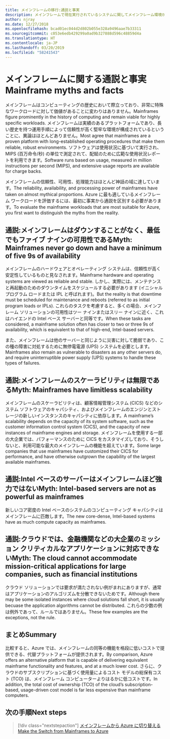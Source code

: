 ```yaml
---
title: メインフレームの移行:通説と事実
description: メインフレームで現在実行されているシステムに関してメインフレーム環境から Azure にアプリケーションを移行します。Azure は可用性が高く、拡張可能なインフラストラクチャであることが証明されています。
author: njray
ms.date: 12/27/2018
ms.openlocfilehash: bcad01ec044d2d802b055e328a9496aae7b33311
ms.sourcegitcommit: c053e6edb429299a0ad9b327888d596c48859d4a
ms.translationtype: HT
ms.contentlocale: ja-JP
ms.lasthandoff: 03/20/2019
ms.locfileid: "58241543"
---
```

# <a name="mainframe-myths-and-facts"></a><span data-ttu-id="ec95b-103">メインフレームに関する通説と事実</span><span class="sxs-lookup"><span data-stu-id="ec95b-103">Mainframe myths and facts</span></span>

<span data-ttu-id="ec95b-104">メインフレームはコンピューティングの歴史において際立っており、非常に特殊なワークロードに対して価値があることに変わりはありません。</span><span class="sxs-lookup"><span data-stu-id="ec95b-104">Mainframes figure prominently in the history of computing and remain viable for highly specific workloads.</span></span> <span data-ttu-id="ec95b-105">メインフレームは実績のあるプラットフォームであり、長い歴史を持つ運用手順によって信頼性が高く堅牢な環境が構成されているということに、異論はほとんどありません。</span><span class="sxs-lookup"><span data-stu-id="ec95b-105">Most agree that mainframes are a proven platform with long-established operating procedures that make them reliable, robust environments.</span></span> <span data-ttu-id="ec95b-106">ソフトウェアは使用状況に基づいて実行され、MIPS (百万命令/秒) の単位で測定されて、配賦のために広範な使用状況レポートを利用できます。</span><span class="sxs-lookup"><span data-stu-id="ec95b-106">Software runs based on usage, measured in million instructions per second (MIPS), and extensive usage reports are available for charge backs.</span></span>

<span data-ttu-id="ec95b-107">メインフレームの信頼性、可用性、処理能力はほとんど神話の域に達しています。</span><span class="sxs-lookup"><span data-stu-id="ec95b-107">The reliability, availability, and processing power of mainframes have taken on almost mythical proportions.</span></span> <span data-ttu-id="ec95b-108">Azure に最も適しているメインフレーム ワークロードを評価するには、最初に事実から通説を区別する必要があります。</span><span class="sxs-lookup"><span data-stu-id="ec95b-108">To evaluate the mainframe workloads that are most suitable for Azure, you first want to distinguish the myths from the reality.</span></span>

## <a name="myth-mainframes-never-go-down-and-have-a-minimum-of-five-9s-of-availability"></a><span data-ttu-id="ec95b-109">通説:メインフレームはダウンすることがなく、最低でもファイブ ナインの可用性である</span><span class="sxs-lookup"><span data-stu-id="ec95b-109">Myth: Mainframes never go down and have a minimum of five 9s of availability</span></span>

<span data-ttu-id="ec95b-110">メインフレームのハードウェアとオペレーティング システムは、信頼性が高く安定性しているものと見なされます。</span><span class="sxs-lookup"><span data-stu-id="ec95b-110">Mainframe hardware and operating systems are viewed as reliable and stable.</span></span> <span data-ttu-id="ec95b-111">しかし、実際には、メンテナンスと再起動のためのダウンタイムをスケジュールする必要があります (イニシャル プログラム ロードまたは IPL と呼ばれます)。</span><span class="sxs-lookup"><span data-stu-id="ec95b-111">But the reality is that downtime must be scheduled for maintenance and reboots (referred to as initial program loads or IPLs).</span></span> <span data-ttu-id="ec95b-112">これらのタスクを考慮すると、多くの場合、メインフレーム ソリューションの可用性はツー ナインまたはスリー ナインに近く、これはハイエンドの Intel ベース サーバーと同等です。</span><span class="sxs-lookup"><span data-stu-id="ec95b-112">When these tasks are considered, a mainframe solution often has closer to two or three 9s of availability, which is equivalent to that of high-end, Intel-based servers.</span></span>

<span data-ttu-id="ec95b-113">また、メインフレームは他のサーバーと同じように災害に対して脆弱であり、この種の障害に対処するために無停電電源 (UPS) システムを必要とします。</span><span class="sxs-lookup"><span data-stu-id="ec95b-113">Mainframes also remain as vulnerable to disasters as any other servers do, and require uninterruptible power supply (UPS) systems to handle these types of failures.</span></span>

## <a name="myth-mainframes-have-limitless-scalability"></a><span data-ttu-id="ec95b-114">通説:メインフレームのスケーラビリティは無限である</span><span class="sxs-lookup"><span data-stu-id="ec95b-114">Myth: Mainframes have limitless scalability</span></span>

<span data-ttu-id="ec95b-115">メインフレームのスケーラビリティは、顧客情報管理システム (CICS) などのシステム ソフトウェアのキャパシティ、およびメインフレームのエンジンとストレージの新しいインスタンスのキャパシティに依存します。</span><span class="sxs-lookup"><span data-stu-id="ec95b-115">A mainframe’s scalability depends on the capacity of its system software, such as the customer information control system (CICS), and the capacity of new instances of mainframe engines and storage.</span></span> <span data-ttu-id="ec95b-116">メインフレームを使用する一部の大企業では、パフォーマンスのために CICS をカスタマイズしており、そうしないと、利用可能な最大のメインフレームの機能を超えています。</span><span class="sxs-lookup"><span data-stu-id="ec95b-116">Some large companies that use mainframes have customized their CICS for performance, and have otherwise outgrown the capability of the largest available mainframes.</span></span>

## <a name="myth-intel-based-servers-are-not-as-powerful-as-mainframes"></a><span data-ttu-id="ec95b-117">通説:Intel ベースのサーバーはメインフレームほど強力ではない</span><span class="sxs-lookup"><span data-stu-id="ec95b-117">Myth: Intel-based servers are not as powerful as mainframes</span></span>

<span data-ttu-id="ec95b-118">新しいコア密度の Intel ベースのシステムのコンピューティング キャパシティはメインフレームに匹敵します。</span><span class="sxs-lookup"><span data-stu-id="ec95b-118">The new core-dense, Intel-based systems have as much compute capacity as mainframes.</span></span>

## <a name="myth-the-cloud-cannot-accommodate-mission-critical-applications-for-large-companies-such-as-financial-institutions"></a><span data-ttu-id="ec95b-119">通説:クラウドでは、金融機関などの大企業のミッション クリティカルなアプリケーションに対応できない</span><span class="sxs-lookup"><span data-stu-id="ec95b-119">Myth: The cloud cannot accommodate mission-critical applications for large companies, such as financial institutions</span></span>

<span data-ttu-id="ec95b-120">クラウド ソリューションでは要求が満たされない例がまれにありますが、通常はアプリケーションのアルゴリズムを分散できないためです。</span><span class="sxs-lookup"><span data-stu-id="ec95b-120">Although there may be some isolated instances where cloud solutions fall short, it is usually becuase the application algorithms cannot be distributed.</span></span> <span data-ttu-id="ec95b-121">これらの少数の例は例外であって、ルールではありません。</span><span class="sxs-lookup"><span data-stu-id="ec95b-121">These few examples are the exceptions, not the rule.</span></span>

## <a name="summary"></a><span data-ttu-id="ec95b-122">まとめ</span><span class="sxs-lookup"><span data-stu-id="ec95b-122">Summary</span></span>

<span data-ttu-id="ec95b-123">比較すると、Azure では、メインフレームの同等の機能を格段に低いコストで提供できる、代替プラットフォームが提供されます。</span><span class="sxs-lookup"><span data-stu-id="ec95b-123">By comparison, Azure offers  an alternative platform that is capable of delivering equivalent mainframe functionality and features, and at a much lower cost.</span></span> <span data-ttu-id="ec95b-124">さらに、クラウドのサブスクリプションに基づく使用量によるコスト モデルの総保有コスト (TCO) は、メインフレーム コンピューターよりはるかに低コストです。</span><span class="sxs-lookup"><span data-stu-id="ec95b-124">In addition, the total cost of ownership (TCO) of the cloud’s subscription-based, usage-driven cost model is far less expensive than mainframe computers.</span></span>

## <a name="next-steps"></a><span data-ttu-id="ec95b-125">次の手順</span><span class="sxs-lookup"><span data-stu-id="ec95b-125">Next steps</span></span>

> [!div class="nextstepaction"]
> [<span data-ttu-id="ec95b-126">メインフレームから Azure に切り替える</span><span class="sxs-lookup"><span data-stu-id="ec95b-126">Make the Switch from Mainframes to Azure</span></span>](migration-strategies.md)
